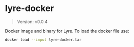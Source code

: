# lyre-docker

> Version: v0.0.4

Docker image and binary for Lyre. To load the docker file use:

```bash
docker load --input lyre-docker.tar
```
